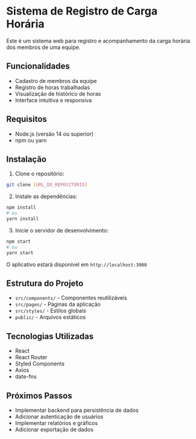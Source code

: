 # Sistema de Registro de Carga Horária

Este é um sistema web para registro e acompanhamento da carga horária dos membros de uma equipe.

## Funcionalidades

- Cadastro de membros da equipe
- Registro de horas trabalhadas
- Visualização de histórico de horas
- Interface intuitiva e responsiva

## Requisitos

- Node.js (versão 14 ou superior)
- npm ou yarn

## Instalação

1. Clone o repositório:
```bash
git clone [URL_DO_REPOSITÓRIO]
```

2. Instale as dependências:
```bash
npm install
# ou
yarn install
```

3. Inicie o servidor de desenvolvimento:
```bash
npm start
# ou
yarn start
```

O aplicativo estará disponível em `http://localhost:3000`

## Estrutura do Projeto

- `src/components/` - Componentes reutilizáveis
- `src/pages/` - Páginas da aplicação
- `src/styles/` - Estilos globais
- `public/` - Arquivos estáticos

## Tecnologias Utilizadas

- React
- React Router
- Styled Components
- Axios
- date-fns

## Próximos Passos

- Implementar backend para persistência de dados
- Adicionar autenticação de usuários
- Implementar relatórios e gráficos
- Adicionar exportação de dados 